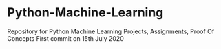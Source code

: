 # Python-Machine-Learning
Repository for Python Machine Learning Projects, Assignments, Proof Of Concepts 
First commit on 15th July 2020
